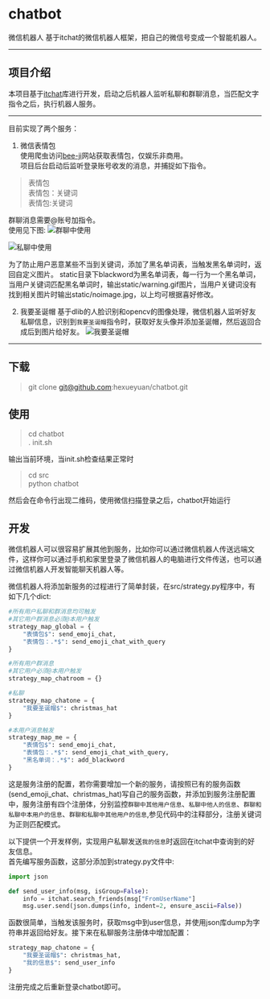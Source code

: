 # chatbot
微信机器人
基于itchat的微信机器人框架，把自己的微信号变成一个智能机器人。

---

## 项目介绍  
本项目基于[itchat](https://github.com/littlecodersh/itchat)库进行开发，启动之后机器人监听私聊和群聊消息，当匹配文字指令之后，执行机器人服务。  

---
目前实现了两个服务：  
 1. 微信表情包  
使用爬虫访问[bee-ji](http://www.bee-ji.com)网站获取表情包，仅娱乐非商用。  
项目后台启动后监听登录账号收发的消息，并捕捉如下指令。  
> 表情包  
> 表情包：关键词  
> 表情包:关键词  

群聊消息需要@账号加指令。  
使用见下图:
![群聊中使用](/static/qunliao.jpg)  

![私聊中使用](/static/siliao.jpg)

为了防止用户恶意某些不当到关键词，添加了黑名单词表，当触发黑名单词时，返回自定义图片。
static目录下blackword为黑名单词表，每一行为一个黑名单词，当用户关键词匹配黑名单词时，输出static/warning.gif图片，当用户关键词没有找到相关图片时输出static/noimage.jpg，以上均可根据喜好修改。

2. 我要圣诞帽
基于dlib的人脸识别和opencv的图像处理，微信机器人监听好友私聊信息，识别到`我要圣诞帽`指令时，获取好友头像并添加圣诞帽，然后返回合成后到图片给好友。
![我要圣诞帽](/static/chrismashat.jpg)

---

## 下载
> git clone git@github.com:hexueyuan/chatbot.git
  
## 使用
> cd chatbot  
> . init.sh  

输出当前环境，当init.sh检查结果正常时 

> cd src  
> python chatbot  

然后会在命令行出现二维码，使用微信扫描登录之后，chatbot开始运行

## 开发 
微信机器人可以很容易扩展其他到服务，比如你可以通过微信机器人传送远端文件，这样你可以通过手机和家里登录了微信机器人的电脑进行文件传送，也可以通过微信机器人开发智能聊天机器人等。  

微信机器人将添加新服务的过程进行了简单封装，在src/strategy.py程序中，有如下几个dict:
```python
#所有用户私聊和群消息均可触发
#其它用户群消息必须@本用户触发
strategy_map_global = {
    "表情包$": send_emoji_chat,
    "表情包：.*$": send_emoji_chat_with_query
}

#所有用户群消息
#其它用户必须@本用户触发
strategy_map_chatroom = {}

#私聊
strategy_map_chatone = {
    "我要圣诞帽$": christmas_hat
}

#本用户消息触发
strategy_map_me = {
    "表情包$": send_emoji_chat,
    "表情包：.*$": send_emoji_chat_with_query,
    "黑名单词：.*$": add_blackword
}
```
这是服务注册的配置，若你需要增加一个新的服务，请按照已有的服务函数(send_emoji_chat、christmas_hat)写自己的服务函数，并添加到服务注册配置中，服务注册有四个注册体，分别监控`群聊中其他用户信息`、`私聊中他人的信息`、`群聊和私聊中本用户的信息`、`群聊和私聊中其他用户的信息`,参见代码中的注释部分，注册关键词为正则匹配模式。

以下提供一个开发样例，实现用户私聊发送`我的信息`时返回在itchat中查询到的好友信息。  
首先编写服务函数，这部分添加到strategy.py文件中:  
```python
import json

def send_user_info(msg, isGroup=False):
    info = itchat.search_friends(msg["FromUserName"]
    msg.user.send(json.dumps(info, indent=2, ensure_ascii=False))
```
函数很简单，当触发该服务时，获取msg中到user信息，并使用json库dump为字符串并返回给好友。接下来在私聊服务注册体中增加配置：  
```python
strategy_map_chatone = {
    "我要圣诞帽$": christmas_hat,
    "我的信息$": send_user_info
}
```
注册完成之后重新登录chatbot即可。
